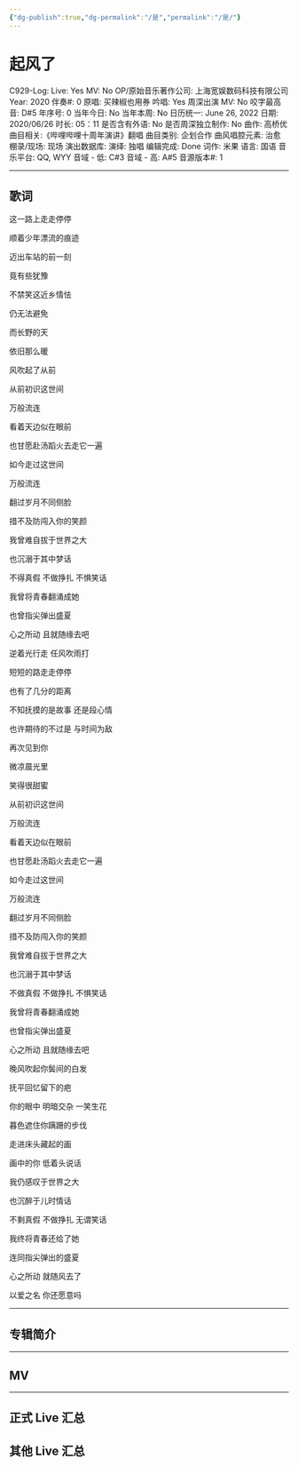 ```yaml
---
{"dg-publish":true,"dg-permalink":"/是","permalink":"/是/"}
---
```



# 起风了

C929-Log:
Live: Yes
MV: No
OP/原始音乐著作公司: 上海宽娱数码科技有限公司
Year: 2020
伴奏#: 0
原唱: 买辣椒也用券
吟唱: Yes
周深出演 MV: No
咬字最高音: D#5
年序号: 0
当年今日: No
当年本周: No
日历统一: June 26, 2022
日期: 2020/06/26
时长: 05：11
是否含有外语: No
是否周深独立制作: No
曲作: 高桥优
曲目相关:《哔哩哔哩十周年演讲》翻唱
曲目类别: 企划合作
曲风唱腔元素: 治愈
棚录/现场: 现场
演出数据库:
演绎: 独唱
编辑完成: Done
词作: 米果
语言: 国语
音乐平台: QQ, WYY
音域 - 低: C#3
音域 - 高: A#5
音源版本#: 1

---

## 歌词

这一路上走走停停

顺着少年漂流的痕迹

迈出车站的前一刻

竟有些犹豫

不禁笑这近乡情怯

仍无法避免

而长野的天

依旧那么暖

风吹起了从前

从前初识这世间

万般流连

看着天边似在眼前

也甘愿赴汤蹈火去走它一遍

如今走过这世间

万般流连

翻过岁月不同侧脸

措不及防闯入你的笑颜

我曾难自拔于世界之大

也沉溺于其中梦话

不得真假 不做挣扎 不惧笑话

我曾将青春翻涌成她

也曾指尖弹出盛夏

心之所动 且就随缘去吧

逆着光行走 任风吹雨打

短短的路走走停停

也有了几分的距离

不知抚摸的是故事 还是段心情

也许期待的不过是 与时间为敌

再次见到你

微凉晨光里

笑得很甜蜜

从前初识这世间

万般流连

看着天边似在眼前

也甘愿赴汤蹈火去走它一遍

如今走过这世间

万般流连

翻过岁月不同侧脸

措不及防闯入你的笑颜

我曾难自拔于世界之大

也沉溺于其中梦话

不做真假 不做挣扎 不惧笑话

我曾将青春翻涌成她

也曾指尖弹出盛夏

心之所动 且就随缘去吧

晚风吹起你鬓间的白发

抚平回忆留下的疤

你的眼中 明暗交杂 一笑生花

暮色遮住你蹒跚的步伐

走进床头藏起的画

画中的你 低着头说话

我仍感叹于世界之大

也沉醉于儿时情话

不剩真假 不做挣扎 无谓笑话

我终将青春还给了她

连同指尖弹出的盛夏

心之所动 就随风去了

以爱之名 你还愿意吗

---

## 专辑简介

---

## MV

---

## 正式 Live 汇总

## 其他 Live 汇总
